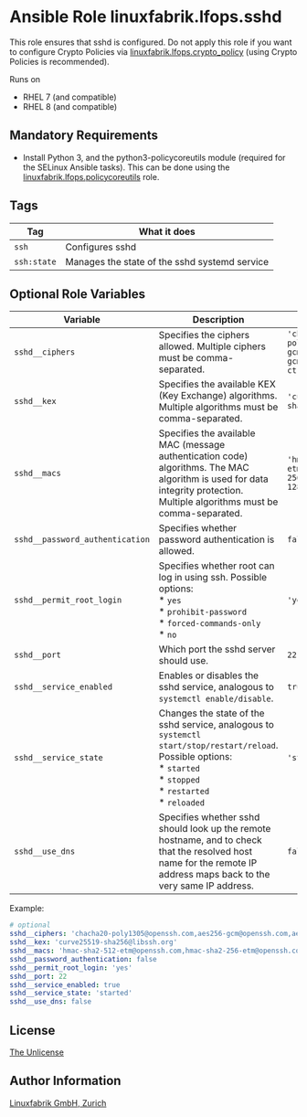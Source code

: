 # Ansible Role linuxfabrik.lfops.sshd

This role ensures that sshd is configured. Do not apply this role if you want to configure Crypto Policies via [linuxfabrik.lfops.crypto_policy](https://github.com/Linuxfabrik/lfops/tree/main/roles/crypto_policy) (using Crypto Policies is recommended).

Runs on

* RHEL 7 (and compatible)
* RHEL 8 (and compatible)


## Mandatory Requirements

* Install Python 3, and the python3-policycoreutils module (required for the SELinux Ansible tasks). This can be done using the [linuxfabrik.lfops.policycoreutils](https://github.com/Linuxfabrik/lfops/tree/main/roles/policycoreutils) role.


## Tags

| Tag         | What it does                                  |
| ---         | ------------                                  |
| `ssh`       | Configures sshd                               |
| `ssh:state` | Manages the state of the sshd systemd service |


## Optional Role Variables

| Variable | Description | Default Value |
| -------- | ----------- | ------------- |
| `sshd__ciphers` | Specifies the ciphers allowed. Multiple ciphers must be comma-separated. | `'chacha20-poly1305@openssh.com,aes256-gcm@openssh.com,aes128-gcm@openssh.com,aes256-ctr,aes192-ctr,aes128-ctr'` |
| `sshd__kex` | Specifies the available KEX (Key Exchange) algorithms. Multiple algorithms must be comma-separated. | `'curve25519-sha256@libssh.org'` |
| `sshd__macs` | Specifies the available MAC (message authentication code) algorithms. The MAC algorithm is used for data integrity protection. Multiple algorithms must be comma-separated. | `'hmac-sha2-512-etm@openssh.com,hmac-sha2-256-etm@openssh.com,umac-128-etm@openssh.com'` |
| `sshd__password_authentication` | Specifies whether password authentication is allowed. | `false` |
| `sshd__permit_root_login` | Specifies whether root can log in using ssh. Possible options:<br> * `yes`<br> * `prohibit-password`<br> * `forced-commands-only`<br> * `no` | `'yes'` |
| `sshd__port` | Which port the sshd server should use. | `22` |
| `sshd__service_enabled` | Enables or disables the sshd service, analogous to `systemctl enable/disable`. | `true` |
| `sshd__service_state` | Changes the state of the sshd service, analogous to `systemctl start/stop/restart/reload`. Possible options:<br> * `started`<br> * `stopped`<br> * `restarted`<br> * `reloaded` | `'started'` |
| `sshd__use_dns` | Specifies whether sshd should look up the remote hostname, and to check that the resolved host name for the remote IP address maps back to the very same IP address. | `false` |

Example:
```yaml
# optional
sshd__ciphers: 'chacha20-poly1305@openssh.com,aes256-gcm@openssh.com,aes128-gcm@openssh.com,aes256-ctr,aes192-ctr,aes128-ctr'
sshd__kex: 'curve25519-sha256@libssh.org'
sshd__macs: 'hmac-sha2-512-etm@openssh.com,hmac-sha2-256-etm@openssh.com,umac-128-etm@openssh.com'
sshd__password_authentication: false
sshd__permit_root_login: 'yes'
sshd__port: 22
sshd__service_enabled: true
sshd__service_state: 'started'
sshd__use_dns: false
```

## License

[The Unlicense](https://unlicense.org/)


## Author Information

[Linuxfabrik GmbH, Zurich](https://www.linuxfabrik.ch)

